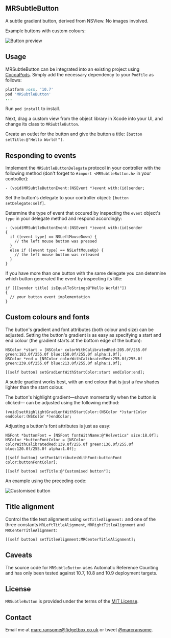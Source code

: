 ## MRSubtleButton
A subtle gradient button, derived from NSView.  No images involved.

Example buttons with custom colours:

![Button preview](http://www.fidgetbox.co.uk/github/subtlebutton.png)

## Usage
MRSubtleButton can be integrated into an existing project using [CocoaPods](http://cocoapods.org). Simply add the necessary dependency to your `Podfile` as follows:

```ruby
platform :osx, '10.7'
pod 'MRSubtleButton'
...
```

Run `pod install` to install.

Next, drag a custom view from the object library in Xcode into your UI, and change its class to `MRSubtleButton`.

Create an outlet for the button and give the button a title: `[button setTitle:@"Hello World!"]`.


## Responding to events
Implement the `MRSubtleButtonDelegate` protocol in your controller with the following method (don't forget to `#import <MRSubtleButton.h>` in your controller):

```objc
- (void)MRSubtleButtonEvent:(NSEvent *)event with:(id)sender;
```

Set the button's delegate to your controller object: `[button setDelegate:self]`.

Determine the type of event that occured by inspecting the `event` object's `type` in your delegate method and respond accordingly:

```objc
- (void)MRSubtleButtonEvent:(NSEvent *)event with:(id)sender
{
  if ([event type] == NSLeftMouseDown) {
    // the left mouse button was pressed
  }
  else if ([event type] == NSLeftMouseUp) {
    // the left mouse button was released
  }
}
```

If you have more than one button with the same delegate you can determine which button generated the event by inspecting its title:

```objc
if ([[sender title] isEqualToString:@"Hello World!"])
{
  // your button event implementation
}
```

## Custom colours and fonts
The button's gradient and font attributes (both colour and size) can be adjusted.  Setting the button's gradient is as easy as specifying a start and end colour (the gradient starts at the bottom edge of the button):

```objc
NSColor *start = [NSColor colorWithCalibratedRed:205.0f/255.0f green:183.0f/255.0f blue:158.0f/255.0f alpha:1.0f];
NSColor *end = [NSColor colorWithCalibratedRed:255.0f/255.0f green:239.0f/255.0f blue:213.0f/255.0f alpha:1.0f];

[[self button] setGradientWithStartColor:start endColor:end];
```

A subtle gradient works best, with an end colour that is just a few shades lighter than the start colour.

The button's highlight gradient&mdash;shown momentarily when the button is clicked&mdash; can be adjusted using the following method:

```objc
(void)setHighlightGradientWithStartColor:(NSColor *)startColor endColor:(NSColor *)endColor;
```
 
Adjusting a button's font attributes is just as easy:

```objc
NSFont *buttonFont = [NSFont fontWithName:@"Helvetica" size:18.0f];
NSColor *buttonFontColor = [NSColor colorWithCalibratedRed:139.0f/255.0f green:136.0f/255.0f blue:120.0f/255.0f alpha:1.0f]; 
    
[[self button] setFontAttributesWithFont:buttonFont color:buttonFontColor];

[[self button] setTitle:@"Customised button"];
```

An example using the preceding code:

![Customised button](http://www.fidgetbox.co.uk/github/subtlebutton2.png)

## Title alignment

Control the title text alignment using `setTitleAlignment:` and one of the three constants `MRLeftTitleAlignment`, `MRRightTitleAlignment` and `MRCenterTitleAlignment`:

```objc
[[self button] setTitleAlignment:MRCenterTitleAlignment];
```

## Caveats
The source code for `MRSubtleButton` uses Automatic Reference Counting and has only been tested against 10.7, 10.8 and 10.9 deployment targets.

## License
`MRSubtleButton` is provided under the terms of the [MIT License](http://opensource.org/licenses/mit-license.php).

## Contact
Email me at [marc.ransome@fidgetbox.co.uk](mailto:marc.ransome@fidgetbox.co.uk) or tweet [@marcransome](http://www.twitter.com/marcransome).
